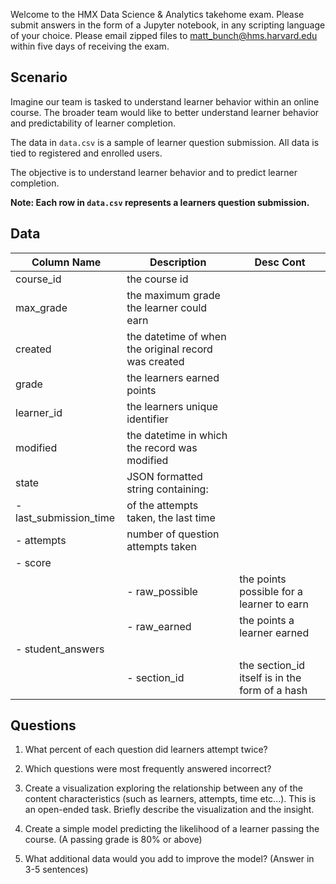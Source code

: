 Welcome to the HMX Data Science & Analytics takehome exam. Please submit answers in the form of a Jupyter notebook, in any scripting language of your choice. Please email zipped files to matt_bunch@hms.harvard.edu within five days of receiving the exam.

## Scenario

Imagine our team is tasked to understand learner behavior within an online course. The broader team would like to better understand learner behavior and predictability of learner completion.

The data in `data.csv` is a sample of learner question submission. All data is tied to registered and enrolled users.

The objective is to understand learner behavior and to predict learner completion. 

**Note: Each row in `data.csv` represents a learners question submission.**

## Data

| Column Name     | Description       | Desc Cont      |
| --------------- | ----------------- | -------------- |
| course_id | the course id
| max_grade | the maximum grade the learner could earn
| created | the datetime of when the original record was created
| grade | the learners earned points
| learner_id | the learners unique identifier
| modified | the datetime in which the record was modified
| state | JSON formatted string containing:
|    - last_submission_time | of the attempts taken, the last time
|    - attempts | number of question attempts taken 
|    - score|
|        |- raw_possible | the points possible for a learner to earn
|        |- raw_earned | the points a learner earned
|   - student_answers|
|        |- section_id | the section_id itself is in the form of a hash

## Questions

1. What percent of each question did learners attempt twice?

2. Which questions were most frequently answered incorrect?

3. Create a visualization exploring the relationship between any of the content characteristics (such as learners, attempts, time etc...). This is an open-ended task. Briefly describe the visualization and the insight.

4. Create a simple model predicting the likelihood of a learner passing the course. (A passing grade is 80% or above)

5. What additional data would you add to improve the model? (Answer in 3-5 sentences)
